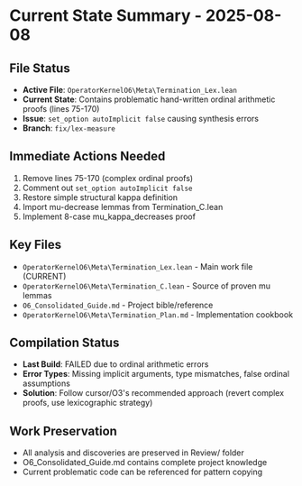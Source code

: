 # Current State Summary - 2025-08-08

## File Status
- **Active File**: `OperatorKernelO6\Meta\Termination_Lex.lean`
- **Current State**: Contains problematic hand-written ordinal arithmetic proofs (lines 75-170)
- **Issue**: `set_option autoImplicit false` causing synthesis errors
- **Branch**: `fix/lex-measure`

## Immediate Actions Needed
1. Remove lines 75-170 (complex ordinal proofs)
2. Comment out `set_option autoImplicit false`
3. Restore simple structural kappa definition
4. Import mu-decrease lemmas from Termination_C.lean
5. Implement 8-case mu_kappa_decreases proof

## Key Files
- `OperatorKernelO6\Meta\Termination_Lex.lean` - Main work file (CURRENT)
- `OperatorKernelO6\Meta\Termination_C.lean` - Source of proven mu lemmas
- `O6_Consolidated_Guide.md` - Project bible/reference
- `OperatorKernelO6\Meta\Termination_Plan.md` - Implementation cookbook

## Compilation Status
- **Last Build**: FAILED due to ordinal arithmetic errors
- **Error Types**: Missing implicit arguments, type mismatches, false ordinal assumptions
- **Solution**: Follow cursor/O3's recommended approach (revert complex proofs, use lexicographic strategy)

## Work Preservation
- All analysis and discoveries are preserved in Review/ folder
- O6_Consolidated_Guide.md contains complete project knowledge
- Current problematic code can be referenced for pattern copying
